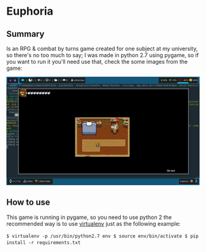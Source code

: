 # Euphoria

## Summary

Is an RPG & combat by turns game created for one subject at
my university, so there's no too much to say; I was made in
python 2.7 using pygame, so if you want to run it you'll
need use that, check the some images from the game:

![Example_1](./.examples/example_1.jpg)

## How to use

This game is running in pygame, so you need to use python 2
the recommended way is to use [virtualenv](https://pypi.org/project/virtualenv/)
just as the following example:

`$ virtualenv -p /usr/bin/python2.7 env $ source env/bin/activate $ pip install -r requirements.txt`
